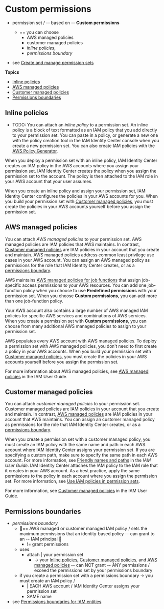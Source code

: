 # Custom permissions<a name="permissionsetcustom"></a>

* permission set / -- based on -- **Custom permissions**
  * == you can choose
    * AWS managed policies
    * customer managed policies
    * *inline policies*,
    * *permissions boundary* 

* see [Create and manage permission sets](permissionsets.md)

**Topics**
+ [Inline policies](#permissionsetsinlineconcept)
+ [AWS managed policies](#permissionsetsampconcept)
+ [Customer managed policies](#permissionsetscmpconcept)
+ [Permissions boundaries](#permissionsetsboundaryconcept)

## Inline policies<a name="permissionsetsinlineconcept"></a>

* TODO:
You can attach an *inline policy* to a permission set\. An inline policy is a block of text formatted as an IAM policy that you add directly to your permission set\. You can paste in a policy, or generate a new one with the policy creation tool in the IAM Identity Center console when you create a new permission set\. You can also create IAM policies with the [AWS Policy Generator](https://awspolicygen.s3.amazonaws.com/policygen.html)\.

When you deploy a permission set with an inline policy, IAM Identity Center creates an IAM policy in the AWS accounts where you assign your permission set\. IAM Identity Center creates the policy when you assign the permission set to the account\. The policy is then attached to the IAM role in your AWS account that your user assumes\.

When you create an inline policy and assign your permission set, IAM Identity Center configures the policies in your AWS accounts for you\. When you build your permission set with [Customer managed policies](#permissionsetscmpconcept), you must create the policies in your AWS accounts yourself before you assign the permission set\.

## AWS managed policies<a name="permissionsetsampconcept"></a>

You can attach *AWS managed policies* to your permission set\. AWS managed policies are IAM policies that AWS maintains\. In contrast, [Customer managed policies](#permissionsetscmpconcept) are IAM policies in your account that you create and maintain\. AWS managed policies address common least privilege use cases in your AWS account\. You can assign an AWS managed policy as permissions for the role that IAM Identity Center creates, or as a [permissions boundary](https://docs.aws.amazon.com/IAM/latest/UserGuide/access_policies_boundaries.html)\.

AWS maintains [AWS managed policies for job functions](https://docs.aws.amazon.com/IAM/latest/UserGuide/access_policies_job-functions.html) that assign job\-specific access permissions to your AWS resources\. You can add one job\-function policy when you choose to use **Predefined permissions** with your permission set\. When you choose **Custom permissions**, you can add more than one job\-function policy\.

Your AWS account also contains a large number of AWS managed IAM policies for specific AWS services and combinations of AWS services\. When you create a permission set with **Custom permissions**, you can choose from many additional AWS managed policies to assign to your permission set\.

AWS populates every AWS account with AWS managed policies\. To deploy a permission set with AWS managed policies, you don't need to first create a policy in your AWS accounts\. When you build your permission set with [Customer managed policies](#permissionsetscmpconcept), you must create the policies in your AWS accounts yourself before you assign the permission set\.

For more information about AWS managed policies, see [AWS managed policies](https://docs.aws.amazon.com/IAM/latest/UserGuide/access_policies_managed-vs-inline.html#aws-managed-policies) in the IAM User Guide\.

## Customer managed policies<a name="permissionsetscmpconcept"></a>

You can attach *customer managed policies* to your permission set\. Customer managed policies are IAM policies in your account that you create and maintain\. In contrast, [AWS managed policies](#permissionsetsampconcept) are IAM policies in your account that AWS maintains\. You can assign an customer managed policy as permissions for the role that IAM Identity Center creates, or as a [permissions boundary](https://docs.aws.amazon.com/IAM/latest/UserGuide/access_policies_boundaries.html)\.

When you create a permission set with a customer managed policy, you must create an IAM policy with the same name and path in each AWS account where IAM Identity Center assigns your permission set\. If you are specifying a custom path, make sure to specify the same path in each AWS account\. For more information, see [Friendly names and paths](https://docs.aws.amazon.com/IAM/latest/UserGuide/reference_identifiers.html#identifiers-friendly-names) in the *IAM User Guide*\. IAM Identity Center attaches the IAM policy to the IAM role that it creates in your AWS account\. As a best practice, apply the same permissions to the policy in each account where you assign the permission set\. For more information, see [Use IAM policies in permission sets](howtocmp.md)\.

For more information, see [Customer managed policies](https://docs.aws.amazon.com/IAM/latest/UserGuide/access_policies_managed-vs-inline.html#customer-managed-policies) in the IAM User Guide\.

## Permissions boundaries<a name="permissionsetsboundaryconcept"></a>

* *permissions boundary*
  * 👀== AWS managed or customer managed IAM policy / sets the maximum permissions that an identity\-based policy -- can grant to an -- IAM principal 👀
    * != grant permissions
  * uses
    * attach | your permission set
      * -> your [Inline policies](#permissionsetsinlineconcept), [Customer managed policies](#permissionsetscmpconcept), and [AWS managed policies](#permissionsetsampconcept) -- can NOT grant -- ANY permissions / exceed the permissions set by your permissions boundary
  * if you create a permission set with a permissions boundary -> you must create an IAM policy / 
    * | EACH AWS account / IAM Identity Center assigns your permission set
    * SAME name 
* see [Permissions boundaries for IAM entities](https://docs.aws.amazon.com/IAM/latest/UserGuide/access_policies_boundaries.html)